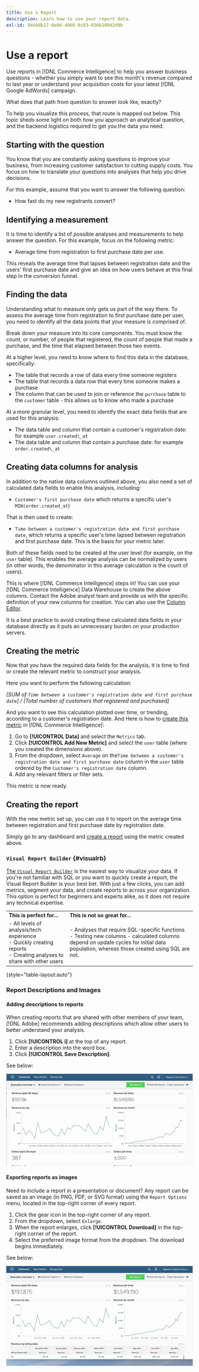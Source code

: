 ```yaml
---
title: Use a Report
description: Learn how to use your report data.
exl-id: 94d4db27-0e06-4066-9c03-036b109d2d9b
---
```

# Use a report

Use reports in [!DNL Commerce Intelligence] to help you answer business questions - whether you simply want to see this month's revenue compared to last year or understand your acquisition costs for your latest [!DNL Google AdWords] campaign.

What does that path from question to answer look like, exactly?

To help you visualize this process, that route is mapped out below. This topic sheds some light on both how you approach an analytical question, and the backend logistics required to get you the data you need.

## Starting with the question

You know that you are constantly asking questions to improve your business, from increasing customer satisfaction to cutting supply costs. You focus on how to translate your questions into analyses that help you drive decisions.

For this example, assume that you want to answer the following question:

* How fast do my new registrants convert?

## Identifying a measurement

It is time to identify a list of possible analyses and measurements to help answer the question. For this example, focus on the following metric:

* Average time from registration to first purchase date per use.

This reveals the average time that lapses between registration date and the users' first purchase date and give an idea on how users behave at this final step in the conversion funnel.

## Finding the data

Understanding what to measure only gets us part of the way there. To assess the average time from registration to first purchase date per user, you need to identify all the data points that your measure is comprised of.

Break down your measure into its core components. You must know the count, or number, of people that registered, the count of people that made a purchase, and the time that elapsed between those two events.

At a higher level, you need to know where to find this data in the database, specifically:

* The table that records a row of data every time someone registers
* The table that records a data row that every time someone makes a purchase
* The column that can be used to join or reference the `purchase` table to the `customer` table - this allows us to know who made a purchase

At a more granular level, you need to identify the exact data fields that are used for this analysis:

* The data table and column that contain a customer's registration date: for example `user.created\_at`
* The data table and column that contain a purchase date: for example `order.created\_at`

## Creating data columns for analysis

In addition to the native data columns outlined above, you also need a set of calculated data fields to enable this analysis, including:

* `Customer's first purchase date` which returns a specific user's `MIN(order.created_at`)

That is then used to create:

* `Time between a customer's registration date and first purchase date`, which returns a specific user's time lapsed between registration and first purchase date. This is the basis for your metric later.

Both of these fields need to be created at the user level (for example, on the `user` table). This enables the average analysis can be normalized by users (in other words, the denominator in this average calculation is the count of users).

This is where [!DNL Commerce Intelligence] steps in! You can use your [!DNL Commerce Intelligence] Data Warehouse to create the above columns. Contact the Adobe analyst team and provide us with the specific definition of your new columns for creation. You can also use the [Column Editor](../../data-analyst/data-warehouse-mgr/creating-calculated-columns.md).

It is a best practice to avoid creating these calculated data fields in your database directly as it puts an unnecessary burden on your production servers.

## Creating the metric

Now that you have the required data fields for the analysis, it is time to find or create the relevant metric to construct your analysis.

Here you want to perform the following calculation:


_[SUM of `Time between a customer's registration date and first purchase date`] / [Total number of customers that registered and purchased]_

And you want to see this calculation plotted over time, or trending, according to a customer's registration date. And Here is how to [create this metric](../../data-user/reports/ess-manage-data-metrics.md) in [!DNL Commerce Intelligence]:

1. Go to **[!UICONTROL Data]** and select the `Metrics` tab.
1. Click **[!UICONTROL Add New Metric]** and select the `user` table (where you created the dimensions above).
1. From the dropdown, select `Average` on the`Time between a customer's registration date and first purchase date` column in the `user` table ordered by the `Customer's registration date`  column.
1. Add any relevant filters or filter sets.

This metric is now ready.

## Creating the report

With the new metric set up, you can use it to report on the average time between registration and first purchase date by registration date.

Simply go to any dashboard and [create a report](../../data-user/reports/ess-manage-data-metrics.md) using the metric created above.

### `Visual Report Builder` {#visualrb}

[The `Visual Report Builder`](../../data-user/reports/ess-rpt-build-visual.md) is the easiest way to visualize your data. If you're not familiar with SQL or you want to quickly create a report, the Visual Report Builder is your best bet. With just a few clicks, you can add metrics, segment your data, and create reports to across your organization. This option is perfect for beginners and experts alike, as it does not require any technical expertise.

|||
|--- |--- |
|**This is perfect for...**|**This is not so great for...**|
| - All levels of analysis/tech experience<br>- Quickly creating reports<br>- Creating analyses to share with other users | - Analyses that require SQL-specific functions<br>- Testing new columns - calculated columns depend on update cycles for initial data population, whereas those created using SQL are not.|

{style="table-layout:auto"}

### Report Descriptions and Images

#### Adding descriptions to reports

When creating reports that are shared with other members of your team, [!DNL Adobe] recommends adding descriptions which allow other users to better understand your analysis.

1. Click **[!UICONTROL i]** at the top of any report.
1. Enter a description into the word box.
1. Click **[!UICONTROL Save Description]**.

See below:

![Chart Description](../../assets/Chart_Description.gif)

#### Exporting reports as images

Need to include a report in a presentation or document? Any report can be saved as an image (in PNG, PDF, or SVG format) using the `Report Options` menu, located in the top-right corner of every report.

1. Click the gear icon in the top-right corner of any report.
1. From the dropdown, select `Enlarge`.
1. When the report enlarges, click **[!UICONTROL Download]** in the top-right corner of the report.
1. Select the preferred image format from the dropdown. The download begins immediately.

See below:

![](../../assets/exp-rep-as-image.gif)
